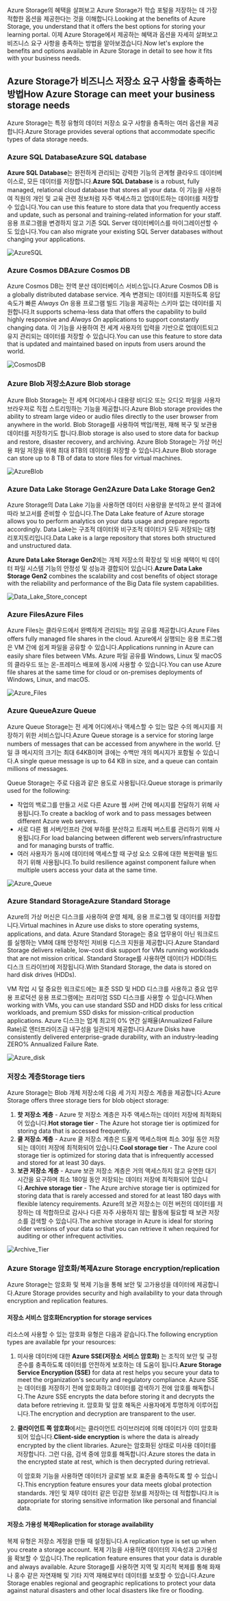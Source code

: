 <span data-ttu-id="f481e-101">Azure Storage의 혜택을 살펴보고 Azure Storage가 학습 포털을 저장하는 데 가장 적합한 옵션을 제공한다는 것을 이해합니다.</span><span class="sxs-lookup"><span data-stu-id="f481e-101">Looking at the benefits of Azure Storage, you understand that it offers the best options for storing your learning portal.</span></span> <span data-ttu-id="f481e-102">이제 Azure Storage에서 제공하는 혜택과 옵션을 자세히 살펴보고 비즈니스 요구 사항을 충족하는 방법을 알아보겠습니다.</span><span class="sxs-lookup"><span data-stu-id="f481e-102">Now let's explore the benefits and options available in Azure Storage in detail to see how it fits with your business needs.</span></span>

## <a name="how-azure-storage-can-meet-your-business-storage-needs"></a><span data-ttu-id="f481e-103">Azure Storage가 비즈니스 저장소 요구 사항을 충족하는 방법</span><span class="sxs-lookup"><span data-stu-id="f481e-103">How Azure Storage can meet your business storage needs</span></span>

<span data-ttu-id="f481e-104">Azure Storage는 특정 유형의 데이터 저장소 요구 사항을 충족하는 여러 옵션을 제공합니다.</span><span class="sxs-lookup"><span data-stu-id="f481e-104">Azure Storage provides several options that accommodate specific types of data storage needs.</span></span>

### <a name="azure-sql-database"></a><span data-ttu-id="f481e-105">Azure SQL Database</span><span class="sxs-lookup"><span data-stu-id="f481e-105">Azure SQL database</span></span>

<span data-ttu-id="f481e-106">**Azure SQL Database**는 완전하게 관리되는 강력한 기능의 관계형 클라우드 데이터베이스로, 모든 데이터를 저장합니다.</span><span class="sxs-lookup"><span data-stu-id="f481e-106">**Azure SQL Database** is a robust, fully managed, relational cloud database that stores all your data.</span></span> <span data-ttu-id="f481e-107">이 기능을 사용하여 직원의 개인 및 교육 관련 정보처럼 자주 액세스하고 업데이트하는 데이터를 저장할 수 있습니다.</span><span class="sxs-lookup"><span data-stu-id="f481e-107">You can use this feature to store data that you frequently access and update, such as personal and training-related information for your staff.</span></span> <span data-ttu-id="f481e-108">응용 프로그램을 변경하지 않고 기존 SQL Server 데이터베이스를 마이그레이션할 수도 있습니다.</span><span class="sxs-lookup"><span data-stu-id="f481e-108">You can also migrate your existing SQL Server databases without changing your applications.</span></span>

![AzureSQL](../media-draft/Azure_SQL.png)

### <a name="azure-cosmos-db"></a><span data-ttu-id="f481e-110">Azure Cosmos DB</span><span class="sxs-lookup"><span data-stu-id="f481e-110">Azure Cosmos DB</span></span>

<span data-ttu-id="f481e-111">Azure Cosmos DB는 전역 분산 데이터베이스 서비스입니다.</span><span class="sxs-lookup"><span data-stu-id="f481e-111">Azure Cosmos DB is a globally distributed database service.</span></span> <span data-ttu-id="f481e-112">계속 변경되는 데이터를 지원하도록 응답 속도가 빠른 *Always On* 응용 프로그램 빌드 기능을 제공하는 스키마 없는 데이터를 지원합니다.</span><span class="sxs-lookup"><span data-stu-id="f481e-112">It supports schema-less data that offers the capability to build highly responsive and *Always On* applications to support constantly changing data.</span></span> <span data-ttu-id="f481e-113">이 기능을 사용하여 전 세계 사용자의 입력을 기반으로 업데이트되고 유지 관리되는 데이터를 저장할 수 있습니다.</span><span class="sxs-lookup"><span data-stu-id="f481e-113">You can use this feature to store data that is  updated and maintained based on inputs from users around the world.</span></span>

![CosmosDB](../media-draft/Azure_cosmos_db.png)

### <a name="azure-blob-storage"></a><span data-ttu-id="f481e-115">Azure Blob 저장소</span><span class="sxs-lookup"><span data-stu-id="f481e-115">Azure Blob storage</span></span>

<span data-ttu-id="f481e-116">Azure Blob Storage는 전 세계 어디에서나 대용량 비디오 또는 오디오 파일을 사용자 브라우저로 직접 스트리밍하는 기능을 제공합니다.</span><span class="sxs-lookup"><span data-stu-id="f481e-116">Azure Blob storage provides the ability to stream large video or audio files directly to the user browser from anywhere in the world.</span></span> <span data-ttu-id="f481e-117">Blob Storage를 사용하여 백업/복원, 재해 복구 및 보관용 데이터를 저장하기도 합니다.</span><span class="sxs-lookup"><span data-stu-id="f481e-117">Blob storage is also used to store data for backup and restore, disaster recovery, and archiving.</span></span> <span data-ttu-id="f481e-118">Azure Blob Storage는 가상 머신용 파일 저장을 위해 최대 8TB의 데이터를 저장할 수 있습니다.</span><span class="sxs-lookup"><span data-stu-id="f481e-118">Azure Blob storage can store up to 8 TB of data to store files for virtual machines.</span></span>

![AzureBlob](../media-draft/Azure_blob.png)

### <a name="azure-data-lake-storage-gen2"></a><span data-ttu-id="f481e-120">Azure Data Lake Storage Gen2</span><span class="sxs-lookup"><span data-stu-id="f481e-120">Azure Data Lake Storage Gen2</span></span>

<span data-ttu-id="f481e-121">Azure Storage의 Data Lake 기능을 사용하면 데이터 사용량을 분석하고 분석 결과에 따라 보고서를 준비할 수 있습니다.</span><span class="sxs-lookup"><span data-stu-id="f481e-121">The Data Lake feature of Azure storage allows you to perform analytics on your data usage and prepare reports accordingly.</span></span> <span data-ttu-id="f481e-122">Data Lake는 구조적 데이터와 비구조적 데이터가 모두 저장되는 대형 리포지토리입니다.</span><span class="sxs-lookup"><span data-stu-id="f481e-122">Data Lake is a large repository that stores both structured and unstructured data.</span></span>

<span data-ttu-id="f481e-123">**Azure Data Lake Storage Gen2**에는 개체 저장소의 확장성 및 비용 혜택이 빅 데이터 파일 시스템 기능의 안정성 및 성능과 결합되어 있습니다.</span><span class="sxs-lookup"><span data-stu-id="f481e-123">**Azure Data Lake Storage Gen2** combines the scalability and cost benefits of object storage with the reliability and performance of the Big Data file system capabilities.</span></span>

![Data_Lake_Store_concept](../media-draft/Data_lake_store_concept.png)

### <a name="azure-files"></a><span data-ttu-id="f481e-125">Azure Files</span><span class="sxs-lookup"><span data-stu-id="f481e-125">Azure Files</span></span>

<span data-ttu-id="f481e-126">Azure Files는 클라우드에서 완벽하게 관리되는 파일 공유를 제공합니다.</span><span class="sxs-lookup"><span data-stu-id="f481e-126">Azure Files offers fully managed file shares in the cloud.</span></span> <span data-ttu-id="f481e-127">Azure에서 실행되는 응용 프로그램은 VM 간에 쉽게 파일을 공유할 수 있습니다.</span><span class="sxs-lookup"><span data-stu-id="f481e-127">Applications running in Azure can easily share files between VMs.</span></span> <span data-ttu-id="f481e-128">Azure 파일 공유를 Windows, Linux 및 macOS의 클라우드 또는 온-프레미스 배포에 동시에 사용할 수 있습니다.</span><span class="sxs-lookup"><span data-stu-id="f481e-128">You can use Azure file shares at the same time for cloud or on-premises deployments of Windows, Linux, and macOS.</span></span>

![Azure_Files](../media-draft/Azure_Files.png)

### <a name="azure-queue"></a><span data-ttu-id="f481e-130">Azure Queue</span><span class="sxs-lookup"><span data-stu-id="f481e-130">Azure Queue</span></span>

<span data-ttu-id="f481e-131">Azure Queue Storage는 전 세계 어디에서나 액세스할 수 있는 많은 수의 메시지를 저장하기 위한 서비스입니다.</span><span class="sxs-lookup"><span data-stu-id="f481e-131">Azure Queue storage is a service for storing large numbers of messages that can be accessed from anywhere in the world.</span></span> <span data-ttu-id="f481e-132">단일 큐 메시지의 크기는 최대 64KB이며 큐에는 수백만 개의 메시지가 포함될 수 있습니다.</span><span class="sxs-lookup"><span data-stu-id="f481e-132">A single queue message is up to 64 KB in size, and a queue can contain millions of messages.</span></span>

<span data-ttu-id="f481e-133">Queue Storage는 주로 다음과 같은 용도로 사용됩니다.</span><span class="sxs-lookup"><span data-stu-id="f481e-133">Queue storage is primarily used for the following:</span></span>

- <span data-ttu-id="f481e-134">작업의 백로그를 만들고 서로 다른 Azure 웹 서버 간에 메시지를 전달하기 위해 사용됩니다.</span><span class="sxs-lookup"><span data-stu-id="f481e-134">To create a backlog of work and to pass messages between different Azure web servers.</span></span>
- <span data-ttu-id="f481e-135">서로 다른 웹 서버/인프라 간에 부하를 분산하고 트래픽 버스트를 관리하기 위해 사용됩니다.</span><span class="sxs-lookup"><span data-stu-id="f481e-135">For load balancing between different web servers/infrastructure and for managing bursts of traffic.</span></span>
- <span data-ttu-id="f481e-136">여러 사용자가 동시에 데이터에 액세스할 때 구성 요소 오류에 대한 복원력을 빌드하기 위해 사용됩니다.</span><span class="sxs-lookup"><span data-stu-id="f481e-136">To build resilience against component failure when multiple users access your data at the same time.</span></span>

![Azure_Queue](../media-draft/Azure_Queue.png)

### <a name="azure-standard-storage"></a><span data-ttu-id="f481e-138">Azure Standard Storage</span><span class="sxs-lookup"><span data-stu-id="f481e-138">Azure Standard Storage</span></span>

<span data-ttu-id="f481e-139">Azure의 가상 머신은 디스크를 사용하여 운영 체제, 응용 프로그램 및 데이터를 저장합니다.</span><span class="sxs-lookup"><span data-stu-id="f481e-139">Virtual machines in Azure use disks to store operating systems, applications, and data.</span></span> <span data-ttu-id="f481e-140">Azure Standard Storage는 중요 업무용이 아닌 워크로드를 실행하는 VM에 대해 안정적인 저비용 디스크 지원을 제공합니다.</span><span class="sxs-lookup"><span data-stu-id="f481e-140">Azure Standard Storage delivers reliable, low-cost disk support for VMs running workloads that are not mission critical.</span></span> <span data-ttu-id="f481e-141">Standard Storage를 사용하면 데이터가 HDD(하드 디스크 드라이브)에 저장됩니다.</span><span class="sxs-lookup"><span data-stu-id="f481e-141">With Standard Storage, the data is stored on hard disk drives (HDDs).</span></span>

<span data-ttu-id="f481e-142">VM 작업 시 덜 중요한 워크로드에는 표준 SSD 및 HDD 디스크를 사용하고 중요 업무용 프로덕션 응용 프로그램에는 프리미엄 SSD 디스크를 사용할 수 있습니다.</span><span class="sxs-lookup"><span data-stu-id="f481e-142">When working with VMs, you can use standard SSD and HDD disks for less critical workloads, and premium SSD disks for mission-critical production applications.</span></span> <span data-ttu-id="f481e-143">Azure 디스크는 업계 최고의 0% 연간 실패율(Annualized Failure Rate)로 엔터프라이즈급 내구성을 일관되게 제공합니다.</span><span class="sxs-lookup"><span data-stu-id="f481e-143">Azure Disks have consistently delivered enterprise-grade durability, with an industry-leading ZERO% Annualized Failure Rate.</span></span>

![Azure_disk](../media-draft/Azure_disks.png)

### <a name="storage-tiers"></a><span data-ttu-id="f481e-145">저장소 계층</span><span class="sxs-lookup"><span data-stu-id="f481e-145">Storage tiers</span></span>

<span data-ttu-id="f481e-146">Azure Storage는 Blob 개체 저장소에 다음 세 가지 저장소 계층을 제공합니다.</span><span class="sxs-lookup"><span data-stu-id="f481e-146">Azure Storage offers three storage tiers for blob object storage:</span></span>

1. <span data-ttu-id="f481e-147">**핫 저장소 계층** - Azure 핫 저장소 계층은 자주 액세스하는 데이터 저장에 최적화되어 있습니다.</span><span class="sxs-lookup"><span data-stu-id="f481e-147">**Hot storage tier** - The Azure hot storage tier is optimized for storing data that is accessed frequently.</span></span> 
1. <span data-ttu-id="f481e-148">**쿨 저장소 계층** - Azure 쿨 저장소 계층은 드물게 액세스하며 최소 30일 동안 저장되는 데이터 저장에 최적화되어 있습니다.</span><span class="sxs-lookup"><span data-stu-id="f481e-148">**Cool storage tier** - The Azure cool storage tier is optimized for storing data that is infrequently accessed and stored for at least 30 days.</span></span>
1. <span data-ttu-id="f481e-149">**보관 저장소 계층** - Azure 보관 저장소 계층은 거의 액세스하지 않고 유연한 대기 시간을 요구하며 최소 180일 동안 저장되는 데이터 저장에 최적화되어 있습니다.</span><span class="sxs-lookup"><span data-stu-id="f481e-149">**Archive storage tier** - The Azure archive storage tier is optimized for storing data that is rarely accessed and stored for at least 180 days with flexible latency requirements.</span></span> <span data-ttu-id="f481e-150">Azure의 보관 저장소는 이전 버전의 데이터를 저장하는 데 적합하므로 감사나 다른 자주 사용하지 않는 활동에 필요할 때 보관 저장소를 검색할 수 있습니다.</span><span class="sxs-lookup"><span data-stu-id="f481e-150">The archive storage in Azure is ideal for storing older versions of your data so that you can retrieve it when required for auditing or other infrequent activities.</span></span>

![Archive_Tier](../media-draft/Archive_Storage_Tier.png)

### <a name="azure-storage-encryptionreplication"></a><span data-ttu-id="f481e-152">Azure Storage 암호화/복제</span><span class="sxs-lookup"><span data-stu-id="f481e-152">Azure Storage encryption/replication</span></span>

<span data-ttu-id="f481e-153">Azure Storage는 암호화 및 복제 기능을 통해 보안 및 고가용성을 데이터에 제공합니다.</span><span class="sxs-lookup"><span data-stu-id="f481e-153">Azure Storage provides security and high availability to your data through encryption and replication features.</span></span>

#### <a name="encryption-for-storage-services"></a><span data-ttu-id="f481e-154">저장소 서비스 암호화</span><span class="sxs-lookup"><span data-stu-id="f481e-154">Encryption for storage services</span></span>

<span data-ttu-id="f481e-155">리소스에 사용할 수 있는 암호화 유형은 다음과 같습니다.</span><span class="sxs-lookup"><span data-stu-id="f481e-155">The following encryption types are available fpr your resources:</span></span>

1. <span data-ttu-id="f481e-156">미사용 데이터에 대한 **Azure SSE(저장소 서비스 암호화)** 는 조직의 보안 및 규정 준수를 충족하도록 데이터를 안전하게 보호하는 데 도움이 됩니다.</span><span class="sxs-lookup"><span data-stu-id="f481e-156">**Azure Storage Service Encryption (SSE)** for data at rest helps you secure your data to meet the organization's security and regulatory compliance.</span></span> <span data-ttu-id="f481e-157">Azure SSE는 데이터를 저장하기 전에 암호화하고 데이터를 검색하기 전에 암호를 해독합니다.</span><span class="sxs-lookup"><span data-stu-id="f481e-157">The Azure SSE encrypts the data before storing it and decrypts the data before retrieving it.</span></span> <span data-ttu-id="f481e-158">암호화 및 암호 해독은 사용자에게 투명하게 이루어집니다.</span><span class="sxs-lookup"><span data-stu-id="f481e-158">The encryption and decryption are transparent to the user.</span></span>
1. <span data-ttu-id="f481e-159">**클라이언트 쪽 암호화**에서는 클라이언트 라이브러리에 의해 데이터가 이미 암호화되어 있습니다.</span><span class="sxs-lookup"><span data-stu-id="f481e-159">**Client-side encryption** is where the data is already encrypted by the client libraries.</span></span> <span data-ttu-id="f481e-160">Azure는 암호화된 상태로 미사용 데이터를 저장합니다. 그런 다음, 검색 중에 암호를 해독합니다.</span><span class="sxs-lookup"><span data-stu-id="f481e-160">Azure stores the data in the encrypted state at rest, which is then decrypted during retrieval.</span></span>

    <span data-ttu-id="f481e-161">이 암호화 기능을 사용하면 데이터가 글로벌 보호 표준을 충족하도록 할 수 있습니다.</span><span class="sxs-lookup"><span data-stu-id="f481e-161">This encryption feature ensures your data meets global protection standards.</span></span> <span data-ttu-id="f481e-162">개인 및 재무 데이터 같은 민감한 정보를 저장하는 데 적합합니다.</span><span class="sxs-lookup"><span data-stu-id="f481e-162">It is appropriate for storing sensitive information like personal and financial data.</span></span>

#### <a name="replication-for-storage-availability"></a><span data-ttu-id="f481e-163">저장소 가용성 복제</span><span class="sxs-lookup"><span data-stu-id="f481e-163">Replication for storage availability</span></span>

<span data-ttu-id="f481e-164">복제 유형은 저장소 계정을 만들 때 설정됩니다.</span><span class="sxs-lookup"><span data-stu-id="f481e-164">A replication type is set up when you create a storage account.</span></span> <span data-ttu-id="f481e-165">복제 기능을 사용하면 데이터의 지속성과 고가용성을 확보할 수 있습니다.</span><span class="sxs-lookup"><span data-stu-id="f481e-165">The replication feature ensures that your data is durable and always available.</span></span> <span data-ttu-id="f481e-166">Azure Storage를 사용하면 지역 및 지리적 복제를 통해 화재나 홍수 같은 자연재해 및 기타 지역 재해로부터 데이터를 보호할 수 있습니다.</span><span class="sxs-lookup"><span data-stu-id="f481e-166">Azure Storage enables regional and geographic replications to protect your data against natural disasters and other local disasters like fire or flooding.</span></span>
